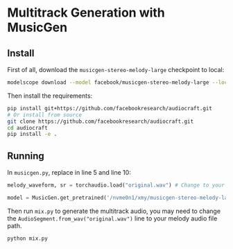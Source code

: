 # Multitrack Generation with MusicGen

## Install
First of all, download the `musicgen-stereo-melody-large` checkpoint to local:

```bash
modelscope download --model facebook/musicgen-stereo-melody-large --local_dir <your_local_dir>
```

Then install the requirements:

```bash
pip install git+https://github.com/facebookresearch/audiocraft.git
# Or install from source
git clone https://github.com/facebookresearch/audiocraft.git
cd audiocraft
pip install -e .
```

## Running
In `musicgen.py`, replace in line 5 and line 10:
```python
melody_waveform, sr = torchaudio.load("original.wav") # Change to your melody audio file

model = MusicGen.get_pretrained('/nvme0n1/xmy/musicgen-stereo-melody-large') # Change to your local model path
```

Then run `mix.py` to generate the multitrack audio, you may need to change the `AudioSegment.from_wav("original.wav")` line to your melody audio file path.

```bash
python mix.py
```
